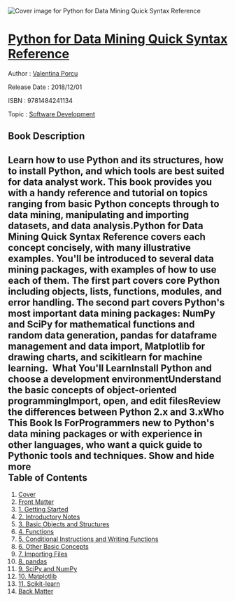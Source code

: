 ![Cover image for Python for Data Mining Quick Syntax Reference](https://imgdetail.ebookreading.net/cover/cover/software_development/EB9781484241134.jpg)

[Python for Data Mining Quick Syntax Reference](https://ebookreading.net/view/book/Python+for+Data+Mining+Quick+Syntax+Reference-EB9781484241134_1.html "Python for Data Mining Quick Syntax Reference")
====================================================================================================================

Author : [Valentina Porcu](https://ebookreading.net/search/author/Valentina+Porcu)

Release Date : 2018/12/01

ISBN : 9781484241134

Topic : [Software Development](https://ebookreading.net/search/category/software-development)

Book Description
-----------------

 ​Learn how to use Python and its structures, how to install Python, and which tools are best suited for data analyst work. This book provides you with a handy reference and tutorial on topics ranging from basic Python concepts through to data mining, manipulating and importing datasets, and data analysis.Python for Data Mining Quick Syntax Reference covers each concept concisely, with many illustrative examples. You'll be introduced to several data mining packages, with examples of how to use each of them. The first part covers core Python including objects, lists, functions, modules, and error handling. The second part covers Python's most important data mining packages: NumPy and SciPy for mathematical functions and random data generation, pandas for dataframe management and data import, Matplotlib for drawing charts, and scikitlearn for machine learning.  What You'll LearnInstall Python and choose a development environmentUnderstand the basic concepts of object-oriented programmingImport, open, and edit filesReview the differences between Python 2.x and 3.xWho This Book Is ForProgrammers new to Python's data mining packages or with experience in other languages, who want a quick guide to Pythonic tools and techniques.        Show and hide more                
Table of Contents
-----------------

1. [Cover](https://ebookreading.net/view/book/Python+for+Data+Mining+Quick+Syntax+Reference-EB9781484241134_1.html)
1. [Front Matter](https://ebookreading.net/view/book/Python+for+Data+Mining+Quick+Syntax+Reference-EB9781484241134_2.html)
1. [1. Getting Started](https://ebookreading.net/view/book/Python+for+Data+Mining+Quick+Syntax+Reference-EB9781484241134_3.html)
1. [2. Introductory Notes](https://ebookreading.net/view/book/Python+for+Data+Mining+Quick+Syntax+Reference-EB9781484241134_4.html)
1. [3. Basic Objects and Structures](https://ebookreading.net/view/book/Python+for+Data+Mining+Quick+Syntax+Reference-EB9781484241134_5.html)
1. [4. Functions](https://ebookreading.net/view/book/Python+for+Data+Mining+Quick+Syntax+Reference-EB9781484241134_6.html)
1. [5. Conditional Instructions and Writing Functions](https://ebookreading.net/view/book/Python+for+Data+Mining+Quick+Syntax+Reference-EB9781484241134_7.html)
1. [6. Other Basic Concepts](https://ebookreading.net/view/book/Python+for+Data+Mining+Quick+Syntax+Reference-EB9781484241134_8.html)
1. [7. Importing Files](https://ebookreading.net/view/book/Python+for+Data+Mining+Quick+Syntax+Reference-EB9781484241134_9.html)
1. [8. pandas](https://ebookreading.net/view/book/Python+for+Data+Mining+Quick+Syntax+Reference-EB9781484241134_10.html)
1. [9. SciPy and NumPy](https://ebookreading.net/view/book/Python+for+Data+Mining+Quick+Syntax+Reference-EB9781484241134_11.html)
1. [10. Matplotlib](https://ebookreading.net/view/book/Python+for+Data+Mining+Quick+Syntax+Reference-EB9781484241134_12.html)
1. [11. Scikit-learn](https://ebookreading.net/view/book/Python+for+Data+Mining+Quick+Syntax+Reference-EB9781484241134_13.html)
1. [Back Matter](https://ebookreading.net/view/book/Python+for+Data+Mining+Quick+Syntax+Reference-EB9781484241134_14.html)
